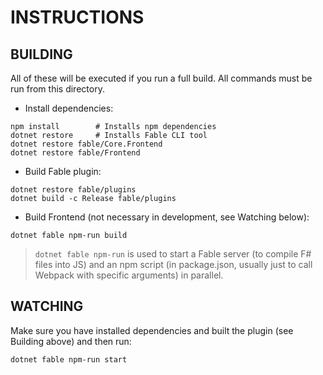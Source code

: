 # INSTRUCTIONS

## BUILDING

All of these will be executed if you run a full build. All commands must be run from this directory.

- Install dependencies:

```shell
npm install        # Installs npm dependencies
dotnet restore     # Installs Fable CLI tool
dotnet restore fable/Core.Frontend
dotnet restore fable/Frontend
```

- Build Fable plugin:

```shell
dotnet restore fable/plugins
dotnet build -c Release fable/plugins
```

- Build Frontend (not necessary in development, see Watching below):

```shell
dotnet fable npm-run build
```

> `dotnet fable npm-run` is used to start a Fable server (to compile F# files into JS) and an npm script
  (in package.json, usually just to call Webpack with specific arguments) in parallel.

## WATCHING

Make sure you have installed dependencies and built the plugin (see Building above) and then run:

```shell
dotnet fable npm-run start
```
